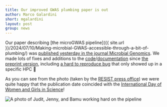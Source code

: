 ```yaml
---
title: Our improved GWAS plumbing paper is out 
author: Marco Galardini
short: mgalardini
layout: post
group: news
---
```


Our paper describing [the microGWAS pipeline]({{ site.url }}/2024/07/10/Making-microbial-GWAS-accessible-through-a-bit-of-plumbing/) was 
[published yesterday in the journal Microbial Genomics](https://www.microbiologyresearch.org/content/journal/mgen/10.1099/mgen.0.001349).
We made lots of fixes and additions to the [code](https://github.com/microbial-pangenomes-lab/microGWAS)/[documentation](https://microgwas.readthedocs.io/)
since [the preprint version](http://dx.doi.org/10.1101/2024.07.08.602456), including
[a hard to reproduce bug](https://github.com/microbial-pangenomes-lab/microGWAS/commit/58e176dbbf4060722625ef70a459252d450b2d9f) that only showed up in a specific HPC 🥵

As you can see from the photo (taken by the [RESIST press office](https://www.resist-cluster.de/en/about-us/management/)) we were quite happy that the publication date coincided with the
[International Day of Women and Girls in Science](https://www.un.org/en/observances/women-and-girls-in-science-day)!

<img class="img-fluid" src="{{ site.url }}/static/img/news/20250212_microGWAS.jpg" alt="A photo of Judit, Jenny, and Bamu working hard on the pipeline">
